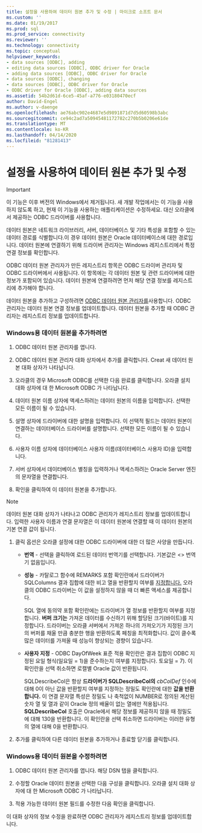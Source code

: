 ```yaml
---
title: 설정을 사용하여 데이터 원본 추가 및 수정 | 마이크로 소프트 문서
ms.custom: ''
ms.date: 01/19/2017
ms.prod: sql
ms.prod_service: connectivity
ms.reviewer: ''
ms.technology: connectivity
ms.topic: conceptual
helpviewer_keywords:
- data sources [ODBC], adding
- editing data sources [ODBC], ODBC driver for Oracle
- adding data sources [ODBC], ODBC driver for Oracle
- data sources [ODBC], changing
- data sources [ODBC], ODBC driver for Oracle
- ODBC driver for Oracle [ODBC], adding data sources
ms.assetid: 54b2d61d-6ce5-45af-a776-e03180470ecf
author: David-Engel
ms.author: v-daenge
ms.openlocfilehash: ae76abc902e4687e5d9891871d7d5d60598b3abc
ms.sourcegitcommit: ce94c2ad7a50945481172782c270b5b0206e61de
ms.translationtype: MT
ms.contentlocale: ko-KR
ms.lasthandoff: 04/14/2020
ms.locfileid: "81281413"
---
```

# <a name="adding-and-modifying-data-sources-using-setup"></a>설정을 사용하여 데이터 원본 추가 및 수정
> [!IMPORTANT]  
>  이 기능은 이후 버전의 Windows에서 제거됩니다. 새 개발 작업에서는 이 기능을 사용하지 않도록 하고, 현재 이 기능을 사용하는 애플리케이션은 수정하세요. 대신 오라클에서 제공하는 ODBC 드라이버를 사용합니다.  
  
 데이터 원본은 네트워크 라이브러리, 서버, 데이터베이스 및 기타 특성을 포함할 수 있는 데이터 경로를 식별합니다.이 경우 데이터 원본은 Oracle 데이터베이스에 대한 경로입니다. 데이터 원본에 연결하기 위해 드라이버 관리자는 Windows 레지스트리에서 특정 연결 정보를 확인합니다.  
  
 ODBC 데이터 원본 관리자가 만든 레지스트리 항목은 ODBC 드라이버 관리자 및 ODBC 드라이버에서 사용됩니다. 이 항목에는 각 데이터 원본 및 관련 드라이버에 대한 정보가 포함되어 있습니다. 데이터 원본에 연결하려면 먼저 해당 연결 정보를 레지스트리에 추가해야 합니다.  
  
 데이터 원본을 추가하고 구성하려면 [ODBC 데이터 원본 관리자를](../../odbc/admin/odbc-data-source-administrator.md)사용합니다. ODBC 관리자는 데이터 원본 연결 정보를 업데이트합니다. 데이터 원본을 추가할 때 ODBC 관리자는 레지스트리 정보를 업데이트합니다.  
  
### <a name="to-add-a-data-source-for-windows"></a>Windows용 데이터 원본을 추가하려면  
  
1.  ODBC 데이터 원본 관리자를 엽니다.  
  
2.  ODBC 데이터 원본 관리자 대화 상자에서 추가를 클릭합니다. Creat 새 데이터 원본 대화 상자가 나타납니다.  
  
3.  오라클의 경우 Microsoft ODBC를 선택한 다음 완료를 클릭합니다. 오라클 설치 대화 상자에 대 한 Microsoft ODBC 가 나타납니다.  
  
4.  데이터 원본 이름 상자에 액세스하려는 데이터 원본의 이름을 입력합니다. 선택한 모든 이름이 될 수 있습니다.  
  
5.  설명 상자에 드라이버에 대한 설명을 입력합니다. 이 선택적 필드는 데이터 원본이 연결하는 데이터베이스 드라이버를 설명합니다. 선택한 모든 이름이 될 수 있습니다.  
  
6.  사용자 이름 상자에 데이터베이스 사용자 이름(데이터베이스 사용자 ID)을 입력합니다.  
  
7.  서버 상자에서 데이터베이스 별칭을 입력하거나 액세스하려는 Oracle Server 엔진의 문자열을 연결합니다.  
  
8.  확인을 클릭하여 이 데이터 원본을 추가합니다.  
  
> [!NOTE]  
>  데이터 원본 대화 상자가 나타나고 ODBC 관리자가 레지스트리 정보를 업데이트합니다. 입력한 사용자 이름과 연결 문자열은 이 데이터 원본에 연결할 때 이 데이터 원본의 기본 연결 값이 됩니다.  
  
1.  클릭 옵션은 오라클 설정에 대한 ODBC 드라이버에 대한 더 많은 사양을 만듭니다.  
  
    -   **번역** - 선택을 클릭하여 로드된 데이터 번역기를 선택합니다. 기본값은 \<> 번역기 없음입니다.  
  
    -   **성능** - 카탈로그 함수에 REMARKS 포함 확인란에서 드라이버가 SQLColumns 결과 집합에 대한 비고 열을 반환할지 여부를 [지정합니다.](../../odbc/microsoft/level-1-api-functions-odbc-driver-for-oracle.md) 오라클의 ODBC 드라이버는 이 값을 설정하지 않을 때 더 빠른 액세스를 제공합니다.  
  
         SQL 열에 동의약 포함 확인란에는 드라이버가 열 정보를 반환할지 여부를 지정합니다. **버퍼 크기는** 가져온 데이터를 수신하기 위해 할당된 크기(바이트)를 지정합니다. 드라이버는 오라클 서버에서 가져온 하나의 가져오기가 지정된 크기의 버퍼를 채울 만큼 충분한 행을 반환하도록 페칭을 최적화합니다. 값이 클수록 많은 데이터를 가져올 때 성능이 향상되는 경향이 있습니다.  
  
    -   **사용자 지정** - ODBC DayOfWeek 표준 적용 확인란은 결과 집합이 ODBC 지정된 요일 형식(일요일 = 1)을 준수하는지 여부를 지정합니다. 토요일 = 7). 이 확인란을 선택 취소하면 로캘별 Oracle 값이 반환됩니다.  
  
         SQLDescribeCol은 항상 **드라이버가 SQLDescribeCol의** *cbColDef* 인수에 대해 0이 아닌 값을 반환할지 여부를 지정하는 정밀도 확인란에 대한 **값을 반환합니다.** 이 연결 문자열 특성은 정밀도 나 축척없이 NUMBER로 정의된 계산된 숫자 열 및 열과 같이 Oracle 정의 배율이 없는 열에만 적용됩니다. **SQLDescribeCol** 호출은 Oracle에서 해당 정보를 제공하지 않을 때 정밀도에 대해 130을 반환합니다. 이 확인란을 선택 취소하면 드라이버는 이러한 유형의 열에 대해 0을 반환합니다.  
  
2.  추가를 클릭하여 다른 데이터 원본을 추가하거나 종료할 닫기를 클릭합니다.  
  
### <a name="to-modify-a-data-source-for-windows"></a>Windows용 데이터 원본을 수정하려면  
  
1.  ODBC 데이터 원본 관리자를 엽니다. 해당 DSN 탭을 클릭합니다.  
  
2.  수정할 Oracle 데이터 원본을 선택한 다음 구성을 클릭합니다. 오라클 설치 대화 상자에 대 한 Microsoft ODBC 가 나타납니다.  
  
3.  적용 가능한 데이터 원본 필드를 수정한 다음 확인을 클릭합니다.  
  
 이 대화 상자의 정보 수정을 완료하면 ODBC 관리자가 레지스트리 정보를 업데이트합니다.
